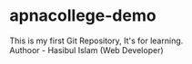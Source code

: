 # apnacollege-demo
This is my first Git Repository, It's for learning.
</br>
Authoor - Hasibul Islam (Web Developer)

